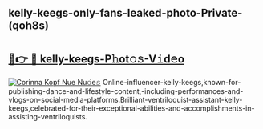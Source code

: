 ## kelly-keegs-only-fans​-leaked-photo​-Private-(qoh8s)


# <h2><a href="https://mediaupload.pro?title=kelly-keegs&ref=git">🔗👉 🔴 kelly-keegs-P𝚑ot𝚘𝚜-V𝚒d𝚎o</a></h2>

[![Corinna Kopf Nue Nu𝚍e𝚜](https://i.imgur.com/0qMVB7G.gif)](https://mediaupload.pro?title=kelly-keegs&ref=git)
Online-influencer-kelly-keegs,known-for-publishing-dance-and-lifestyle-content,-including-performances-and-vlogs-on-social-media-platforms.Brilliant-ventriloquist-assistant-kelly-keegs,celebrated-for-their-exceptional-abilities-and-accomplishments-in-assisting-ventriloquists.  